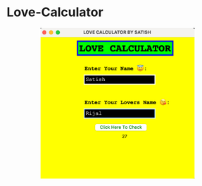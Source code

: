 # Love-Calculator
<p align="center">
  <img src="image.png" width="350" alt="accessibility text">
</p>
